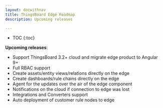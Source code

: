 ```yaml
---
layout: docwithnav
title: ThingsBoard Edge Roadmap
description: Upcoming releases

---
```


* TOC
{:toc}


**Upcoming releases**:
* Support ThingsBoard 3.2+ cloud and migrate edge product to Angular 9+
* Full RBAC support
* Create assets/entity views/relations directly on the edge
* Create dashboards/rule chains directly on the edge
* Agent for the updates over the air of the edge component
* Notifications on the cloud if connection to edge was lost
* Integrations and Converters support
* Auto deployment of customer rule nodes to edge